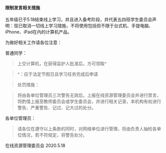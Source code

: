 #### 限制发言相关措施

五年级已于5.18结束线上学习，并且进入备考阶段，并代表五四班学生委员会声明：现已取消一切线上学习措施，不将使用包括但不限于台式机、手提电脑、iPhone、iPad在内的计算机产品。

为做好相关工作请各位注意：

普通同学：

> 上交计算机，在获得监护人批准后，方可领取^

> ^：应于法定节假日且学习任务完成后申请

> 处罚措施：

> 将由各单位管理员三次警告无效后，上报在线资源管理委员会并进行禁言，将酌情上报至教师委员会或学生委员会，并进行相关记录，本机构有权进行警告、严重警告、记过、记大过的处分。

各单位管理员：

> 请各位在遵守以上条款的同时，对网络单位进行管理，将由负责人抽检各单位情况，若不符规定，将警告处分。

在线资源管理委员会
2020.5.18
